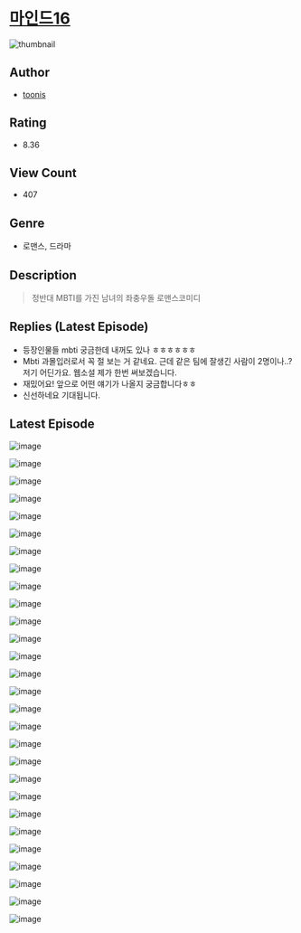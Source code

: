 # [마인드16](https://comic.naver.com/bestChallenge/list?titleId=810689)
![thumbnail](https://image-comic.pstatic.net/user_contents_data/challenge_comic/2023/05/24/366575/upload_3631136468723120185_480x623.jpeg)

## Author
- [toonis](https://comic.naver.com/artistTitle?id=366575)

## Rating
- 8.36

## View Count
- 407

## Genre
- 로맨스, 드라마

## Description
> 정반대 MBTI를 가진 남녀의 좌충우돌 로맨스코미디

## Replies (Latest Episode)
- 등장인물들 mbti 궁금한데 내꺼도 있나 ㅎㅎㅎㅎㅎㅎ
- Mbti 과몰입러로서 꼭 절 보는 거 같네요. 근데 같은 팀에 잘생긴 사람이 2명이나..? 저기 어딘가요. 웹소설 제가 한번 써보겠습니다.
- 재밌어요! 앞으로 어떤 얘기가 나올지 궁금합니다ㅎㅎ
- 신선하네요 기대됩니다.

## Latest Episode
![image](https://image-comic.pstatic.net/user_contents_data/challenge_comic/2023/05/24/366575/upload_4123153430916313913.jpeg)

![image](https://image-comic.pstatic.net/user_contents_data/challenge_comic/2023/05/24/366575/upload_3834310640444388144.jpeg)

![image](https://image-comic.pstatic.net/user_contents_data/challenge_comic/2023/05/24/366575/upload_4120851067257827427.jpeg)

![image](https://image-comic.pstatic.net/user_contents_data/challenge_comic/2023/05/24/366575/upload_3905800864272626277.jpeg)

![image](https://image-comic.pstatic.net/user_contents_data/challenge_comic/2023/05/24/366575/upload_3834027164066459748.jpeg)

![image](https://image-comic.pstatic.net/user_contents_data/challenge_comic/2023/05/24/366575/upload_7016996566967018551.jpeg)

![image](https://image-comic.pstatic.net/user_contents_data/challenge_comic/2023/05/24/366575/upload_3976736991561855588.jpeg)

![image](https://image-comic.pstatic.net/user_contents_data/challenge_comic/2023/05/24/366575/upload_7221065916509271396.jpeg)

![image](https://image-comic.pstatic.net/user_contents_data/challenge_comic/2023/05/24/366575/upload_3558233363131413552.jpeg)

![image](https://image-comic.pstatic.net/user_contents_data/challenge_comic/2023/05/24/366575/upload_3474018272194880866.jpeg)

![image](https://image-comic.pstatic.net/user_contents_data/challenge_comic/2023/05/24/366575/upload_3487247780093178212.jpeg)

![image](https://image-comic.pstatic.net/user_contents_data/challenge_comic/2023/05/24/366575/upload_3473182655417758772.jpeg)

![image](https://image-comic.pstatic.net/user_contents_data/challenge_comic/2023/05/24/366575/upload_7291953849134375984.jpeg)

![image](https://image-comic.pstatic.net/user_contents_data/challenge_comic/2023/05/24/366575/upload_7017282650393437495.jpeg)

![image](https://image-comic.pstatic.net/user_contents_data/challenge_comic/2023/05/24/366575/upload_3762864352695433317.jpeg)

![image](https://image-comic.pstatic.net/user_contents_data/challenge_comic/2023/05/24/366575/upload_4051050743949439586.jpeg)

![image](https://image-comic.pstatic.net/user_contents_data/challenge_comic/2023/05/24/366575/upload_7364566503321514288.jpeg)

![image](https://image-comic.pstatic.net/user_contents_data/challenge_comic/2023/05/24/366575/upload_7147268018852214320.jpeg)

![image](https://image-comic.pstatic.net/user_contents_data/challenge_comic/2023/05/24/366575/upload_7220453716954462566.jpeg)

![image](https://image-comic.pstatic.net/user_contents_data/challenge_comic/2023/05/24/366575/upload_7364339995305588580.jpeg)

![image](https://image-comic.pstatic.net/user_contents_data/challenge_comic/2023/05/24/366575/upload_3473181522385003617.jpeg)

![image](https://image-comic.pstatic.net/user_contents_data/challenge_comic/2023/05/24/366575/upload_3616732656767940917.jpeg)

![image](https://image-comic.pstatic.net/user_contents_data/challenge_comic/2023/05/24/366575/upload_7161393239367628341.jpeg)

![image](https://image-comic.pstatic.net/user_contents_data/challenge_comic/2023/05/24/366575/upload_7162238776758188083.jpeg)

![image](https://image-comic.pstatic.net/user_contents_data/challenge_comic/2023/05/24/366575/upload_3977914564237275957.jpeg)

![image](https://image-comic.pstatic.net/user_contents_data/challenge_comic/2023/05/24/366575/upload_4063144290395763510.jpeg)

![image](https://image-comic.pstatic.net/user_contents_data/challenge_comic/2023/05/24/366575/upload_7005457209596797746.jpeg)

![image](https://image-comic.pstatic.net/user_contents_data/challenge_comic/2023/05/24/366575/upload_7161394531431233081.jpeg)

